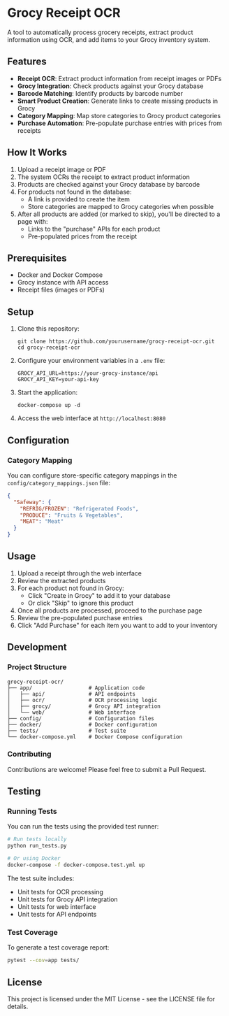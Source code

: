 # Grocy Receipt OCR

A tool to automatically process grocery receipts, extract product information using OCR, and add items to your Grocy inventory system.

## Features

- **Receipt OCR**: Extract product information from receipt images or PDFs
- **Grocy Integration**: Check products against your Grocy database
- **Barcode Matching**: Identify products by barcode number
- **Smart Product Creation**: Generate links to create missing products in Grocy
- **Category Mapping**: Map store categories to Grocy product categories
- **Purchase Automation**: Pre-populate purchase entries with prices from receipts

## How It Works

1. Upload a receipt image or PDF
2. The system OCRs the receipt to extract product information
3. Products are checked against your Grocy database by barcode
4. For products not found in the database:
   - A link is provided to create the item
   - Store categories are mapped to Grocy categories when possible
5. After all products are added (or marked to skip), you'll be directed to a page with:
   - Links to the "purchase" APIs for each product
   - Pre-populated prices from the receipt

## Prerequisites

- Docker and Docker Compose
- Grocy instance with API access
- Receipt files (images or PDFs)

## Setup

1. Clone this repository:
   ```
   git clone https://github.com/yourusername/grocy-receipt-ocr.git
   cd grocy-receipt-ocr
   ```

2. Configure your environment variables in a `.env` file:
   ```
   GROCY_API_URL=https://your-grocy-instance/api
   GROCY_API_KEY=your-api-key
   ```

3. Start the application:
   ```
   docker-compose up -d
   ```

4. Access the web interface at `http://localhost:8080`

## Configuration

### Category Mapping

You can configure store-specific category mappings in the `config/category_mappings.json` file:

```json
{
  "Safeway": {
    "REFRIG/FROZEN": "Refrigerated Foods",
    "PRODUCE": "Fruits & Vegetables",
    "MEAT": "Meat"
  }
}
```

## Usage

1. Upload a receipt through the web interface
2. Review the extracted products
3. For each product not found in Grocy:
   - Click "Create in Grocy" to add it to your database
   - Or click "Skip" to ignore this product
4. Once all products are processed, proceed to the purchase page
5. Review the pre-populated purchase entries
6. Click "Add Purchase" for each item you want to add to your inventory

## Development

### Project Structure

```
grocy-receipt-ocr/
├── app/                  # Application code
│   ├── api/              # API endpoints
│   ├── ocr/              # OCR processing logic
│   ├── grocy/            # Grocy API integration
│   └── web/              # Web interface
├── config/               # Configuration files
├── docker/               # Docker configuration
├── tests/                # Test suite
└── docker-compose.yml    # Docker Compose configuration
```

### Contributing

Contributions are welcome! Please feel free to submit a Pull Request.

## Testing

### Running Tests

You can run the tests using the provided test runner:

```bash
# Run tests locally
python run_tests.py

# Or using Docker
docker-compose -f docker-compose.test.yml up
```

The test suite includes:

- Unit tests for OCR processing
- Unit tests for Grocy API integration
- Unit tests for web interface
- Unit tests for API endpoints

### Test Coverage

To generate a test coverage report:

```bash
pytest --cov=app tests/
```

## License

This project is licensed under the MIT License - see the LICENSE file for details.
